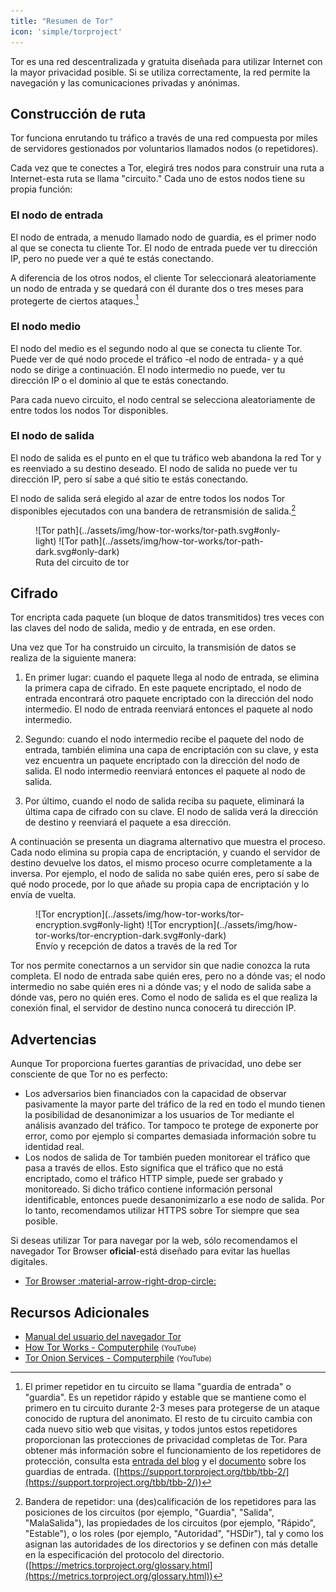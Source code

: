 ```yaml
---
title: "Resumen de Tor"
icon: 'simple/torproject'
---
```


Tor es una red descentralizada y gratuita diseñada para utilizar Internet con la mayor privacidad posible. Si se utiliza correctamente, la red permite la navegación y las comunicaciones privadas y anónimas.

## Construcción de ruta

Tor funciona enrutando tu tráfico a través de una red compuesta por miles de servidores gestionados por voluntarios llamados nodos (o repetidores).

Cada vez que te conectes a Tor, elegirá tres nodos para construir una ruta a Internet-esta ruta se llama "circuito." Cada uno de estos nodos tiene su propia función:

### El nodo de entrada

El nodo de entrada, a menudo llamado nodo de guardia, es el primer nodo al que se conecta tu cliente Tor. El nodo de entrada puede ver tu dirección IP, pero no puede ver a qué te estás conectando.

A diferencia de los otros nodos, el cliente Tor seleccionará aleatoriamente un nodo de entrada y se quedará con él durante dos o tres meses para protegerte de ciertos ataques.[^1]

### El nodo medio

El nodo del medio es el segundo nodo al que se conecta tu cliente Tor. Puede ver de qué nodo procede el tráfico -el nodo de entrada- y a qué nodo se dirige a continuación. El nodo intermedio no puede, ver tu dirección IP o el dominio al que te estás conectando.

Para cada nuevo circuito, el nodo central se selecciona aleatoriamente de entre todos los nodos Tor disponibles.

### El nodo de salida

El nodo de salida es el punto en el que tu tráfico web abandona la red Tor y es reenviado a su destino deseado. El nodo de salida no puede ver tu dirección IP, pero sí sabe a qué sitio te estás conectando.

El nodo de salida será elegido al azar de entre todos los nodos Tor disponibles ejecutados con una bandera de retransmisión de salida.[^2]

<figure markdown>
  ![Tor path](../assets/img/how-tor-works/tor-path.svg#only-light)
  ![Tor path](../assets/img/how-tor-works/tor-path-dark.svg#only-dark)
  <figcaption>Ruta del circuito de tor</figcaption>
</figure>

## Cifrado

Tor encripta cada paquete (un bloque de datos transmitidos) tres veces con las claves del nodo de salida, medio y de entrada, en ese orden.

Una vez que Tor ha construido un circuito, la transmisión de datos se realiza de la siguiente manera:

1. En primer lugar: cuando el paquete llega al nodo de entrada, se elimina la primera capa de cifrado. En este paquete encriptado, el nodo de entrada encontrará otro paquete encriptado con la dirección del nodo intermedio. El nodo de entrada reenviará entonces el paquete al nodo intermedio.

2. Segundo: cuando el nodo intermedio recibe el paquete del nodo de entrada, también elimina una capa de encriptación con su clave, y esta vez encuentra un paquete encriptado con la dirección del nodo de salida. El nodo intermedio reenviará entonces el paquete al nodo de salida.

3. Por último, cuando el nodo de salida reciba su paquete, eliminará la última capa de cifrado con su clave. El nodo de salida verá la dirección de destino y reenviará el paquete a esa dirección.

A continuación se presenta un diagrama alternativo que muestra el proceso. Cada nodo elimina su propia capa de encriptación, y cuando el servidor de destino devuelve los datos, el mismo proceso ocurre completamente a la inversa. Por ejemplo, el nodo de salida no sabe quién eres, pero sí sabe de qué nodo procede, por lo que añade su propia capa de encriptación y lo envía de vuelta.

<figure markdown>
  ![Tor encryption](../assets/img/how-tor-works/tor-encryption.svg#only-light)
  ![Tor encryption](../assets/img/how-tor-works/tor-encryption-dark.svg#only-dark)
  <figcaption>Envío y recepción de datos a través de la red Tor</figcaption>
</figure>

Tor nos permite conectarnos a un servidor sin que nadie conozca la ruta completa. El nodo de entrada sabe quién eres, pero no a dónde vas; el nodo intermedio no sabe quién eres ni a dónde vas; y el nodo de salida sabe a dónde vas, pero no quién eres. Como el nodo de salida es el que realiza la conexión final, el servidor de destino nunca conocerá tu dirección IP.

## Advertencias

Aunque Tor proporciona fuertes garantías de privacidad, uno debe ser consciente de que Tor no es perfecto:

- Los adversarios bien financiados con la capacidad de observar pasivamente la mayor parte del tráfico de la red en todo el mundo tienen la posibilidad de desanonimizar a los usuarios de Tor mediante el análisis avanzado del tráfico. Tor tampoco te protege de exponerte por error, como por ejemplo si compartes demasiada información sobre tu identidad real.
- Los nodos de salida de Tor también pueden monitorear el tráfico que pasa a través de ellos. Esto significa que el tráfico que no está encriptado, como el tráfico HTTP simple, puede ser grabado y monitoreado. Si dicho tráfico contiene información personal identificable, entonces puede desanonimizarlo a ese nodo de salida. Por lo tanto, recomendamos utilizar HTTPS sobre Tor siempre que sea posible.

Si deseas utilizar Tor para navegar por la web, sólo recomendamos el navegador Tor Browser **oficial**-está diseñado para evitar las huellas digitales.

- [Tor Browser :material-arrow-right-drop-circle:](../tor.md#tor-browser)

## Recursos Adicionales

- [Manual del usuario del navegador Tor](https://tb-manual.torproject.org)
- [How Tor Works - Computerphile](https://www.youtube-nocookie.com/embed/QRYzre4bf7I) <small>(YouTube)</small>
- [Tor Onion Services - Computerphile](https://www.youtube-nocookie.com/embed/lVcbq_a5N9I) <small>(YouTube)</small>

[^1]: El primer repetidor en tu circuito se llama "guardia de entrada" o "guardia". Es un repetidor rápido y estable que se mantiene como el primero en tu circuito durante 2-3 meses para protegerse de un ataque conocido de ruptura del anonimato. El resto de tu circuito cambia con cada nuevo sitio web que visitas, y todos juntos estos repetidores proporcionan las protecciones de privacidad completas de Tor. Para obtener más información sobre el funcionamiento de los repetidores de protección, consulta esta [entrada del blog](https://blog.torproject.org/improving-tors-anonymity-changing-guard-parameters) y el [documento](https://www-users.cs.umn.edu/~hoppernj/single_guard.pdf) sobre los guardias de entrada. ([https://support.torproject.org/tbb/tbb-2/](https://support.torproject.org/tbb/tbb-2/))

[^2]: Bandera de repetidor: una (des)calificación de los repetidores para las posiciones de los circuitos (por ejemplo, "Guardia", "Salida", "MalaSalida"), las propiedades de los circuitos (por ejemplo, "Rápido", "Estable"), o los roles (por ejemplo, "Autoridad", "HSDir"), tal y como los asignan las autoridades de los directorios y se definen con más detalle en la especificación del protocolo del directorio. ([https://metrics.torproject.org/glossary.html](https://metrics.torproject.org/glossary.html))

